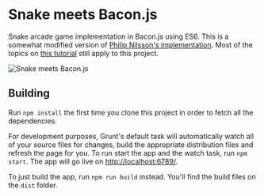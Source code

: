 # Snake meets Bacon.js

Snake arcade game implementation in Bacon.js using ES6. This is a somewhat modified version of [Philip Nilsson's implementation](https://github.com/philipnilsson/Snake-Bacon). Most of the topics on [this tutorial](http://philipnilsson.github.io/badness/) still apply to this project.

![Snake meets Bacon.js](http://i.imgur.com/hytpjsy.png)

## Building

Run `npm install` the first time you clone this project in order to fetch all the dependencies.

For development purposes, Grunt's default task will automatically watch all of your source files for changes, build the appropriate distribution files and refresh the page for you. To run start the app and the watch task, run `npm start`. The app will go live on [http://localhost:6789/](http://localhost:6789/).

To just build the app, run `npm run build` instead. You'll find the build files on the `dist` folder.
